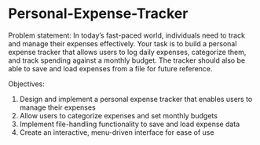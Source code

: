# Personal-Expense-Tracker

Problem statement:
In today’s fast-paced world, individuals need to track and manage their expenses 
effectively. Your task is to build a personal expense tracker that allows users to log 
daily expenses, categorize them, and track spending against a monthly budget. The 
tracker should also be able to save and load expenses from a file for future 
reference.

Objectives:
1. Design and implement a personal expense tracker that enables users to 
manage their expenses
2. Allow users to categorize expenses and set monthly budgets
3. Implement file-handling functionality to save and load expense data
4. Create an interactive, menu-driven interface for ease of use
